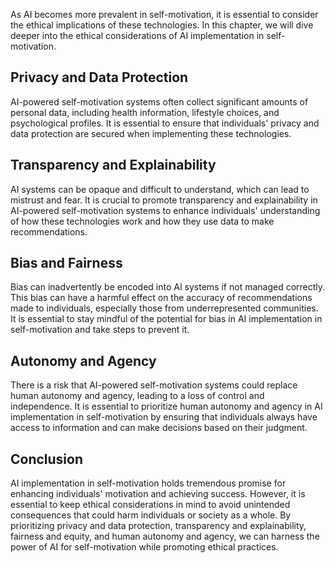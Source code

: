 

As AI becomes more prevalent in self-motivation, it is essential to consider the ethical implications of these technologies. In this chapter, we will dive deeper into the ethical considerations of AI implementation in self-motivation.

Privacy and Data Protection
---------------------------

AI-powered self-motivation systems often collect significant amounts of personal data, including health information, lifestyle choices, and psychological profiles. It is essential to ensure that individuals' privacy and data protection are secured when implementing these technologies.

Transparency and Explainability
-------------------------------

AI systems can be opaque and difficult to understand, which can lead to mistrust and fear. It is crucial to promote transparency and explainability in AI-powered self-motivation systems to enhance individuals' understanding of how these technologies work and how they use data to make recommendations.

Bias and Fairness
-----------------

Bias can inadvertently be encoded into AI systems if not managed correctly. This bias can have a harmful effect on the accuracy of recommendations made to individuals, especially those from underrepresented communities. It is essential to stay mindful of the potential for bias in AI implementation in self-motivation and take steps to prevent it.

Autonomy and Agency
-------------------

There is a risk that AI-powered self-motivation systems could replace human autonomy and agency, leading to a loss of control and independence. It is essential to prioritize human autonomy and agency in AI implementation in self-motivation by ensuring that individuals always have access to information and can make decisions based on their judgment.

Conclusion
----------

AI implementation in self-motivation holds tremendous promise for enhancing individuals' motivation and achieving success. However, it is essential to keep ethical considerations in mind to avoid unintended consequences that could harm individuals or society as a whole. By prioritizing privacy and data protection, transparency and explainability, fairness and equity, and human autonomy and agency, we can harness the power of AI for self-motivation while promoting ethical practices.
